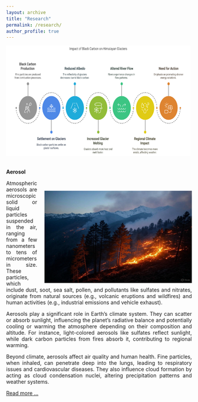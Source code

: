 ```yaml
---
layout: archive
title: "Research"
permalink: /research/
author_profile: true
---
```


<img src="/images/research.png" alt="Research" style="width:500px;height:300px;">

<br>
<br>

<b>Aerosol</b>
<img src="/images/Forest_Fire_Himalaya.jpg" alt="Forest fire in Himalaya" width="400" height="250" align="right" style="margin-left: 20px; margin-right: 0px; margin-top: 60px; margin-bottom: 10px;">
<p style="text-align: justify;">Atmospheric aerosols are microscopic solid or liquid particles suspended in the air, ranging from a few nanometers to tens of micrometers in size. These particles, which include dust, soot, sea salt, pollen, and pollutants like sulfates and nitrates, originate from natural sources (e.g., volcanic eruptions and wildfires) and human activities (e.g., industrial emissions and vehicle exhaust).</p>

<p style="text-align: justify;">Aerosols play a significant role in Earth’s climate system. They can scatter or absorb sunlight, influencing the planet’s radiative balance and potentially cooling or warming the atmosphere depending on their composition and altitude. For instance, light-colored aerosols like sulfates reflect sunlight, while dark carbon particles from fires absorb it, contributing to regional warming.</p>

<p style="text-align: justify;">Beyond climate, aerosols affect air quality and human health. Fine particles, when inhaled, can penetrate deep into the lungs, leading to respiratory issues and cardiovascular diseases. They also influence cloud formation by acting as cloud condensation nuclei, altering precipitation patterns and weather systems.</p>

<a href="https://singhpraveenk.github.io/research/aerosol)" target="_blank">Read more ...</a>







